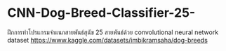 # CNN-Dog-Breed-Classifier-25-
ฝึกการทำโปรแกรมจำแนกสายพันธ์สุนัข 25 สายพันธ์ด้วย convolutional neural network
dataset https://www.kaggle.com/datasets/imbikramsaha/dog-breeds